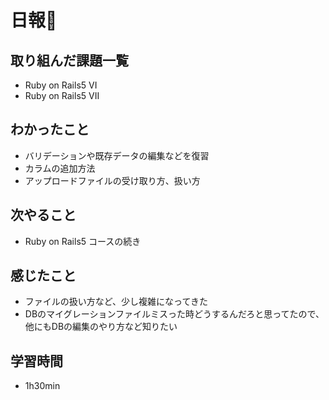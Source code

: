 # 日報🐶

## 取り組んだ課題一覧

* Ruby on Rails5 VI
* Ruby on Rails5 VII

## わかったこと

* バリデーションや既存データの編集などを復習
* カラムの追加方法
* アップロードファイルの受け取り方、扱い方

## 次やること

* Ruby on Rails5 コースの続き

## 感じたこと

* ファイルの扱い方など、少し複雑になってきた
* DBのマイグレーションファイルミスった時どうするんだろと思ってたので、他にもDBの編集のやり方など知りたい

## 学習時間

* 1h30min